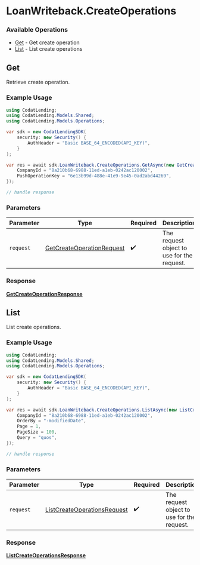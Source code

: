 # LoanWriteback.CreateOperations

### Available Operations

* [Get](#get) - Get create operation
* [List](#list) - List create operations

## Get

Retrieve create operation.

### Example Usage

```csharp
using CodatLending;
using CodatLending.Models.Shared;
using CodatLending.Models.Operations;

var sdk = new CodatLendingSDK(
    security: new Security() {
        AuthHeader = "Basic BASE_64_ENCODED(API_KEY)",
    }
);

var res = await sdk.LoanWriteback.CreateOperations.GetAsync(new GetCreateOperationRequest() {
    CompanyId = "8a210b68-6988-11ed-a1eb-0242ac120002",
    PushOperationKey = "6e13b99d-488e-41e9-9e45-0ad2abd44269",
});

// handle response
```

### Parameters

| Parameter                                                                         | Type                                                                              | Required                                                                          | Description                                                                       |
| --------------------------------------------------------------------------------- | --------------------------------------------------------------------------------- | --------------------------------------------------------------------------------- | --------------------------------------------------------------------------------- |
| `request`                                                                         | [GetCreateOperationRequest](../../models/operations/GetCreateOperationRequest.md) | :heavy_check_mark:                                                                | The request object to use for the request.                                        |


### Response

**[GetCreateOperationResponse](../../models/operations/GetCreateOperationResponse.md)**


## List

List create operations.

### Example Usage

```csharp
using CodatLending;
using CodatLending.Models.Shared;
using CodatLending.Models.Operations;

var sdk = new CodatLendingSDK(
    security: new Security() {
        AuthHeader = "Basic BASE_64_ENCODED(API_KEY)",
    }
);

var res = await sdk.LoanWriteback.CreateOperations.ListAsync(new ListCreateOperationsRequest() {
    CompanyId = "8a210b68-6988-11ed-a1eb-0242ac120002",
    OrderBy = "-modifiedDate",
    Page = 1,
    PageSize = 100,
    Query = "quos",
});

// handle response
```

### Parameters

| Parameter                                                                             | Type                                                                                  | Required                                                                              | Description                                                                           |
| ------------------------------------------------------------------------------------- | ------------------------------------------------------------------------------------- | ------------------------------------------------------------------------------------- | ------------------------------------------------------------------------------------- |
| `request`                                                                             | [ListCreateOperationsRequest](../../models/operations/ListCreateOperationsRequest.md) | :heavy_check_mark:                                                                    | The request object to use for the request.                                            |


### Response

**[ListCreateOperationsResponse](../../models/operations/ListCreateOperationsResponse.md)**

